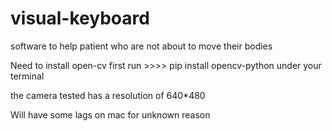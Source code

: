 # visual-keyboard
software to help patient who are not about to move their bodies

Need to install open-cv first
      run >>>>   pip install opencv-python 
      under your terminal
      
the camera tested has a resolution of 640*480

Will have some lags on mac for unknown reason
